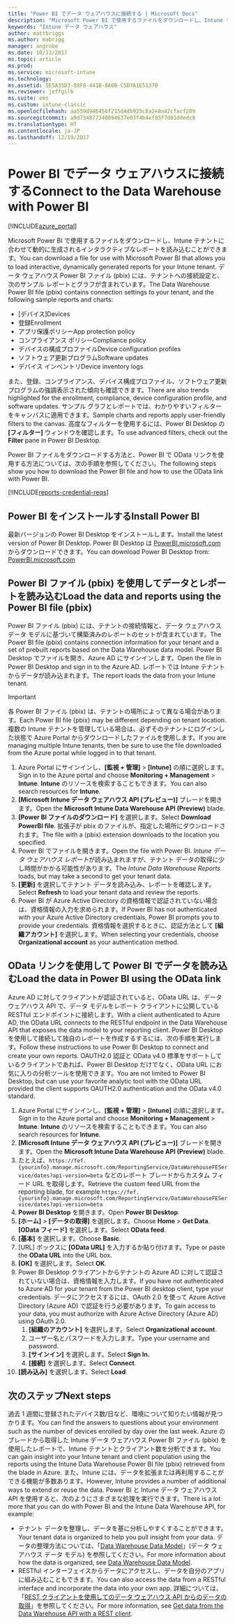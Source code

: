 ```yaml
---
title: "Power BI でデータ ウェアハウスに接続する | Microsoft Docs"
description: "Microsoft Power BI で使用するファイルをダウンロードし、Intune テナントに合わせて動的に生成されるインタラクティブなレポートを読み込むことができます。"
keywords: "Intune データ ウェアハウス"
author: mattbriggs
ms.author: mabrigg
manager: angrobe
ms.date: 10/13/2017
ms.topic: article
ms.prod: 
ms.service: microsoft-intune
ms.technology: 
ms.assetid: 5E5A35D3-88F8-441B-8A0B-C5D7A1E5137B
ms.reviewer: jeffgilb
ms.suite: ems
ms.custom: intune-classic
ms.openlocfilehash: aa559d946456f215d4db925c8a2e8a42cfacf209
ms.sourcegitcommit: a9d734877340894637e03f4b4ef83f7d01ddedc8
ms.translationtype: HT
ms.contentlocale: ja-JP
ms.lasthandoff: 12/19/2017
---
```

# <a name="connect-to-the-data-warehouse-with-power-bi"></a><span data-ttu-id="22a45-104">Power BI でデータ ウェアハウスに接続する</span><span class="sxs-lookup"><span data-stu-id="22a45-104">Connect to the Data Warehouse with Power BI</span></span>

[!INCLUDE[azure_portal](./includes/azure_portal.md)]

<span data-ttu-id="22a45-105">Microsoft Power BI で使用するファイルをダウンロードし、Intune テナントに合わせて動的に生成されるインタラクティブなレポートを読み込むことができます。</span><span class="sxs-lookup"><span data-stu-id="22a45-105">You can download a file for use with Microsoft Power BI that allows you to load interactive, dynamically generated reports for your Intune tenant.</span></span> <span data-ttu-id="22a45-106">データ ウェアハウス Power BI ファイル (pbix) には、テナントへの接続設定と、次のサンプル レポートとグラフが含まれています。</span><span class="sxs-lookup"><span data-stu-id="22a45-106">The Data Warehouse Power BI file (pbix) contains connection settings to your tenant, and the following sample reports and charts:</span></span>  

  -  <span data-ttu-id="22a45-107">[デバイス]</span><span class="sxs-lookup"><span data-stu-id="22a45-107">Devices</span></span>
  -  <span data-ttu-id="22a45-108">登録</span><span class="sxs-lookup"><span data-stu-id="22a45-108">Enrollment</span></span>
  -  <span data-ttu-id="22a45-109">アプリ保護ポリシー</span><span class="sxs-lookup"><span data-stu-id="22a45-109">App protection policy</span></span>
  -  <span data-ttu-id="22a45-110">コンプライアンス ポリシー</span><span class="sxs-lookup"><span data-stu-id="22a45-110">Compliance policy</span></span>
  -  <span data-ttu-id="22a45-111">デバイスの構成プロファイル</span><span class="sxs-lookup"><span data-stu-id="22a45-111">Device configuration profiles</span></span>
  -  <span data-ttu-id="22a45-112">ソフトウェア更新プログラム</span><span class="sxs-lookup"><span data-stu-id="22a45-112">Software updates</span></span>
  -  <span data-ttu-id="22a45-113">デバイス インベントリ</span><span class="sxs-lookup"><span data-stu-id="22a45-113">Device inventory logs</span></span>

<span data-ttu-id="22a45-114">また、登録、コンプライアンス、デバイス構成プロファイル、ソフトウェア更新プログラムの強調表示された傾向も確認できます。</span><span class="sxs-lookup"><span data-stu-id="22a45-114">There are also trends highlighted for the enrollment, compliance, device configuration profile, and software updates.</span></span> <span data-ttu-id="22a45-115">サンプル グラフとレポートでは、わかりやすいフィルターをキャンバスに適用できます。</span><span class="sxs-lookup"><span data-stu-id="22a45-115">Sample charts and reports apply user-friendly filters to the canvas.</span></span> <span data-ttu-id="22a45-116">高度なフィルターを使用するには、Power BI Desktop の **[フィルター]** ウィンドウを確認します。</span><span class="sxs-lookup"><span data-stu-id="22a45-116">To use advanced filters, check out the **Filter** pane in Power BI Desktop.</span></span>

<span data-ttu-id="22a45-117">Power BI ファイルをダウンロードする方法と、Power BI で OData リンクを使用する方法については、次の手順を参照してください。</span><span class="sxs-lookup"><span data-stu-id="22a45-117">The following steps show you how to download the Power BI file and how to use the OData link with Power BI.</span></span>

[!INCLUDE[reports-credential-reqs](./includes/reports-credential-reqs.md)]

## <a name="install-power-bi"></a><span data-ttu-id="22a45-118">Power BI をインストールする</span><span class="sxs-lookup"><span data-stu-id="22a45-118">Install Power BI</span></span>

<span data-ttu-id="22a45-119">最新バージョンの Power BI Desktop をインストールします。</span><span class="sxs-lookup"><span data-stu-id="22a45-119">Install the latest version of Power BI Desktop.</span></span> <span data-ttu-id="22a45-120">Power BI Desktop は [PowerBI.microsoft.com](https://powerbi.microsoft.com/en-us/desktop) からダウンロードできます。</span><span class="sxs-lookup"><span data-stu-id="22a45-120">You can download Power BI Desktop from: [PowerBI.microsoft.com](https://powerbi.microsoft.com/en-us/desktop)</span></span>

## <a name="load-the-data-and-reports-using-the-power-bi-file-pbix"></a><span data-ttu-id="22a45-121">Power BI ファイル (pbix) を使用してデータとレポートを読み込む</span><span class="sxs-lookup"><span data-stu-id="22a45-121">Load the data and reports using the Power BI file (pbix)</span></span>

<span data-ttu-id="22a45-122">Power BI ファイル (pbix) には、テナントの接続情報と、データ ウェアハウス データ モデルに基づいて構築済みのレポートのセットが含まれています。</span><span class="sxs-lookup"><span data-stu-id="22a45-122">The Power BI file (pbix) contains connection information for your tenant and a set of prebuilt reports based on the Data Warehouse data model.</span></span> <span data-ttu-id="22a45-123">Power BI Desktop でファイルを開き、Azure AD にサインインします。</span><span class="sxs-lookup"><span data-stu-id="22a45-123">Open the file in Power BI Desktop and sign in to the Azure AD.</span></span> <span data-ttu-id="22a45-124">レポートでは Intune テナントからデータが読み込まれます。</span><span class="sxs-lookup"><span data-stu-id="22a45-124">The report loads the data from your Intune tenant.</span></span>

> [!Important]  
> <span data-ttu-id="22a45-125">各 Power BI ファイル (pbix) は、テナントの場所によって異なる場合があります。</span><span class="sxs-lookup"><span data-stu-id="22a45-125">Each Power BI file (pbix) may be different depending on tenant location.</span></span> <span data-ttu-id="22a45-126">複数の Intune テナントを管理している場合は、必ずそのテナントにログインした状態で Azure Portal からダウンロードしたファイルを使用します。</span><span class="sxs-lookup"><span data-stu-id="22a45-126">If you are managing multiple Intune tenants, then be sure to use the file downloaded from the Azure portal while logged in to that tenant.</span></span>  

1.  <span data-ttu-id="22a45-127">Azure Portal にサインインし、**[監視 + 管理]** > **[Intune]** の順に選択します。</span><span class="sxs-lookup"><span data-stu-id="22a45-127">Sign in to the Azure portal and choose **Monitoring + Management** > **Intune**.</span></span> <span data-ttu-id="22a45-128">**Intune** のリソースを検索することもできます。</span><span class="sxs-lookup"><span data-stu-id="22a45-128">You can also search resources for **Intune**.</span></span>  
2.  <span data-ttu-id="22a45-129">**[Microsoft Intune データ ウェアハウス API (プレビュー)]** ブレードを開きます。</span><span class="sxs-lookup"><span data-stu-id="22a45-129">Open the **Microsoft Intune Data Warehouse API (Preview)** blade.</span></span>
3.  <span data-ttu-id="22a45-130">**[Power BI ファイルのダウンロード]** を選択します。</span><span class="sxs-lookup"><span data-stu-id="22a45-130">Select **Download PowerBI file**.</span></span> <span data-ttu-id="22a45-131">拡張子が pbix のファイルが、指定した場所にダウンロードされます。</span><span class="sxs-lookup"><span data-stu-id="22a45-131">The file with a (pbix) extension downloads to the location you specified.</span></span>
4.  <span data-ttu-id="22a45-132">Power BI でファイルを開きます。</span><span class="sxs-lookup"><span data-stu-id="22a45-132">Open the file with Power BI.</span></span> <span data-ttu-id="22a45-133">*Intune データ ウェアハウス レポート*が読み込まれますが、テナント データの取得に少し時間がかかる可能性があります。</span><span class="sxs-lookup"><span data-stu-id="22a45-133">The *Intune Data Warehouse Reports* loads, but may take a second to get your tenant data.</span></span>
5.  <span data-ttu-id="22a45-134">**[更新]** を選択してテナント データを読み込み、レポートを確認します。</span><span class="sxs-lookup"><span data-stu-id="22a45-134">Select **Refresh** to load your tenant data and review the reports.</span></span>
6.  <span data-ttu-id="22a45-135">Power BI が Azure Active Directory の資格情報で認証されていない場合は、資格情報の入力を求められます。</span><span class="sxs-lookup"><span data-stu-id="22a45-135">If Power BI has not authenticated with your Azure Active Directory credentials, Power BI prompts you to provide your credentials.</span></span> <span data-ttu-id="22a45-136">資格情報を選択するときに、認証方法として **[組織アカウント]** を選択します。</span><span class="sxs-lookup"><span data-stu-id="22a45-136">When selecting your credentials, choose **Organizational account** as your authentication method.</span></span>

## <a name="load-the-data-in-power-bi-using-the-odata-link"></a><span data-ttu-id="22a45-137">OData リンクを使用して Power BI でデータを読み込む</span><span class="sxs-lookup"><span data-stu-id="22a45-137">Load the data in Power BI using the OData link</span></span>

<span data-ttu-id="22a45-138">Azure AD に対してクライアントが認証されていると、OData URL は、データ ウェアハウス API で、データ モデルをレポート クライアントに公開している RESTful エンドポイントに接続します。</span><span class="sxs-lookup"><span data-stu-id="22a45-138">With a client authenticated to Azure AD, the OData URL connects to the RESTful endpoint in the Data Warehouse API that exposes the data model to your reporting client.</span></span> <span data-ttu-id="22a45-139">Power BI Desktop を使用して接続して独自のレポートを作成するするには、次の手順を実行します。</span><span class="sxs-lookup"><span data-stu-id="22a45-139">Follow these instructions to use Power BI Desktop to connect and create your own reports.</span></span> <span data-ttu-id="22a45-140">OAUTH2.0 認証と OData v4.0 標準をサポートしているクライアントであれば、Power BI Desktop だけでなく、OData URL にお気に入りの分析ツールを使用できます。</span><span class="sxs-lookup"><span data-stu-id="22a45-140">You are not limited to Power BI Desktop, but can use your favorite analytic tool with the OData URL provided the client supports OAUTH2.0 authentication and the OData v4.0 standard.</span></span>

1.  <span data-ttu-id="22a45-141">Azure Portal にサインインし、**[監視 + 管理]** > **[Intune]** の順に選択します。</span><span class="sxs-lookup"><span data-stu-id="22a45-141">Sign in to the Azure portal and choose **Monitoring + Management** > **Intune**.</span></span> <span data-ttu-id="22a45-142">**Intune** のリソースを検索することもできます。</span><span class="sxs-lookup"><span data-stu-id="22a45-142">You can also search resources for **Intune**.</span></span>  
2.  <span data-ttu-id="22a45-143">**[Microsoft Intune データ ウェアハウス API (プレビュー)]** ブレードを開きます。</span><span class="sxs-lookup"><span data-stu-id="22a45-143">Open the **Microsoft Intune Data Warehouse API (Preview)** blade.</span></span>
3. <span data-ttu-id="22a45-144">たとえば、`https://fef.{yourinfo}.manage.microsoft.com/ReportingService/DataWarehouseFEService/dates?api-version=beta` などのレポート ブレードからカスタム フィード URL を取得します。</span><span class="sxs-lookup"><span data-stu-id="22a45-144">Retrieve the custom feed URL from the reporting blade, for example `https://fef.{yourinfo}.manage.microsoft.com/ReportingService/DataWarehouseFEService/dates?api-version=beta`</span></span>
4. <span data-ttu-id="22a45-145">**Power BI Desktop** を開きます。</span><span class="sxs-lookup"><span data-stu-id="22a45-145">Open **Power BI Desktop**.</span></span>
5. <span data-ttu-id="22a45-146">**[ホーム]** > **[データの取得]** を選択します。</span><span class="sxs-lookup"><span data-stu-id="22a45-146">Choose **Home** > **Get Data**.</span></span> <span data-ttu-id="22a45-147">**[OData フィード]** を選択します。</span><span class="sxs-lookup"><span data-stu-id="22a45-147">Select **OData feed**.</span></span>
6. <span data-ttu-id="22a45-148">**[基本]** を選択します。</span><span class="sxs-lookup"><span data-stu-id="22a45-148">Choose **Basic**.</span></span>
7. <span data-ttu-id="22a45-149">[URL] ボックスに **[OData URL]** を入力するか貼り付けます。</span><span class="sxs-lookup"><span data-stu-id="22a45-149">Type or paste the **OData URL** into the URL box.</span></span>
8. <span data-ttu-id="22a45-150">**[OK]** を選択します。</span><span class="sxs-lookup"><span data-stu-id="22a45-150">Select **OK**.</span></span>
9. <span data-ttu-id="22a45-151">Power BI Desktop クライアントからテナントの Azure AD に対して認証されていない場合は、資格情報を入力します。</span><span class="sxs-lookup"><span data-stu-id="22a45-151">If you have not authenticated to Azure AD for your tenant from the Power BI desktop client, type your credentials.</span></span> <span data-ttu-id="22a45-152">データにアクセスするには、OAuth 2.0 を使って Azure Active Directory (Azure AD) で認証を行う必要があります。</span><span class="sxs-lookup"><span data-stu-id="22a45-152">To gain access to your data, you must authorize with Azure Active Directory (Azure AD) using OAuth 2.0.</span></span>  
    1.  <span data-ttu-id="22a45-153">**[組織のアカウント]** を選択します。</span><span class="sxs-lookup"><span data-stu-id="22a45-153">Select **Organizational account**.</span></span>  
    2.  <span data-ttu-id="22a45-154">ユーザー名とパスワードを入力します。</span><span class="sxs-lookup"><span data-stu-id="22a45-154">Type your username and password.</span></span>  
    3.  <span data-ttu-id="22a45-155">**[サインイン]** を選択します。</span><span class="sxs-lookup"><span data-stu-id="22a45-155">Select **Sign In.**</span></span>  
    4.  <span data-ttu-id="22a45-156">**[接続]** を選択します。</span><span class="sxs-lookup"><span data-stu-id="22a45-156">Select **Connect**.</span></span>  
10. <span data-ttu-id="22a45-157">**[読み込み]** を選択します。</span><span class="sxs-lookup"><span data-stu-id="22a45-157">Select **Load**.</span></span>

## <a name="next-steps"></a><span data-ttu-id="22a45-158">次のステップ</span><span class="sxs-lookup"><span data-stu-id="22a45-158">Next steps</span></span>

<span data-ttu-id="22a45-159">過去 1 週間に登録されたデバイス数/日など、環境について知りたい情報が見つかります。</span><span class="sxs-lookup"><span data-stu-id="22a45-159">You can find the answers to questions about your environment such as the number of devices enrolled by day over the last week.</span></span> <span data-ttu-id="22a45-160">Azure のブレードから取得した Intune データ ウェアハウス Power BI ファイル (pbix) を使用したレポートで、Intune テナントとクライアント数を分析できます。</span><span class="sxs-lookup"><span data-stu-id="22a45-160">You can gain insight into your Intune tenant and client population using the reports using the Intune Data Warehouse Power BI file (pbix) retrieved from the blade in Azure.</span></span> <span data-ttu-id="22a45-161">また、Intune には、データを拡張または再利用することができる機能が多数あります。</span><span class="sxs-lookup"><span data-stu-id="22a45-161">However, Intune provides a number of additional ways to extend or reuse the data.</span></span> <span data-ttu-id="22a45-162">Power BI と Intune データ ウェアハウス API を使用すると、次のようにさまざまな処理を実行できます。</span><span class="sxs-lookup"><span data-stu-id="22a45-162">There is a lot more that you can do with Power BI and the Intune Data Warehouse API, for example:</span></span>

<!-- -  You can use Power BI Desktop to create additional report types with your data. For example, you could create a custom chart representing the ratio of device manufactures in your enterprise. For more information about creating custom reports with Power BI and the Intune Data Warehouse, see `BLOG POST ON POWER BI`. -->
 -  <span data-ttu-id="22a45-163">テナント データを整理し、データを基に分析しやすくすることができます。</span><span class="sxs-lookup"><span data-stu-id="22a45-163">Your tenant data is organized to help you pull insight from your data.</span></span> <span data-ttu-id="22a45-164">データの整理方法については、「[Data Warehouse Data Model](reports-ref-data-model.md)」(データ ウェアハウス データ モデル) を参照してください。</span><span class="sxs-lookup"><span data-stu-id="22a45-164">For more information about how the data is organized, see [Data Warehouse Data Model](reports-ref-data-model.md).</span></span>
 -  <span data-ttu-id="22a45-165">RESTful インターフェイスからデータにアクセスし、データを自分のアプリに組み込むこともできます。</span><span class="sxs-lookup"><span data-stu-id="22a45-165">You can also access the data from a RESTful interface and incorporate the data into your own app.</span></span> <span data-ttu-id="22a45-166">詳細については、「[REST クライアントを使用してのデータ ウェアハウス API からのデータの取得](reports-proc-data-rest.md)」を参照してください。</span><span class="sxs-lookup"><span data-stu-id="22a45-166">For more information, see [Get data from the Data Warehouse API with a REST client](reports-proc-data-rest.md).</span></span>
